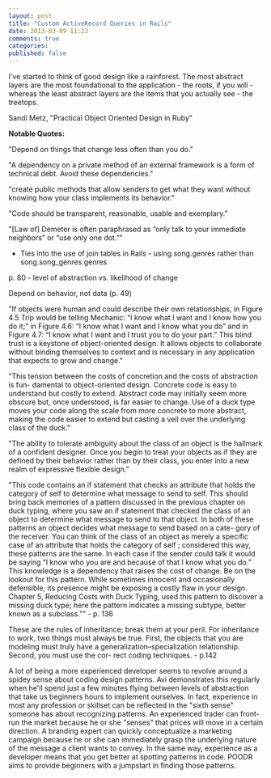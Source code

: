 ```yaml
---
layout: post
title: "Custom ActiveRecord Queries in Rails"
date: 2013-03-09 11:23
comments: true
categories: 
published: false
---
```


I've started to think of good design like a rainforest. The most abstract layers are the most foundational to the application - the roots, if you will - whereas the least abstract layers are the items that you actually see - the treetops.

Sandi Metz, "Practical Object Oriented Design in Ruby"

<strong>Notable Quotes:</strong>

"Depend on things that change less often than you do."

"A dependency on a private method of an external framework is a form of technical debt. Avoid these dependencies."

"create public methods that allow senders to get what they want without knowing how your class implements its behavior."

"Code should be transparent, reasonable, usable and exemplary."

"[Law of] Demeter is often paraphrased as “only talk to your immediate neighbors” or “use only one dot.”"
  - Ties into the use of join tables in Rails - using song.genres rather than song.song_genres.genres

p. 80 - level of abstraction vs. likelihood of change

Depend on behavior, not data (p. 49)

"If objects were human and could describe their own relationships, in Figure 4.5 Trip would be telling Mechanic: “I know what I want and I know how you do it;” in Figure 4.6: “I know what I want and I know what you do” and in Figure 4.7: “I know what I want and I trust you to do your part.”
This blind trust is a keystone of object-oriented design. It allows objects to collaborate without binding themselves to context and is necessary in any application that expects to grow and change."

"This tension between the costs of concretion and the costs of abstraction is fun- damental to object-oriented design. Concrete code is easy to understand but costly to extend. Abstract code may initially seem more obscure but, once understood, is far easier to change. Use of a duck type moves your code along the scale from more concrete to more abstract, making the code easier to extend but casting a veil over the underlying class of the duck."

"The ability to tolerate ambiguity about the class of an object is the hallmark of a confident designer. Once you begin to treat your objects as if they are defined by their behavior rather than by their class, you enter into a new realm of expressive
flexible design."

"This code contains an if statement that checks an attribute that holds the category of self to determine what message to send to self. This should bring back memories of a pattern discussed in the previous chapter on duck typing, where you saw an if statement that checked the class of an object to determine what message to send to that object.
In both of these patterns an object decides what message to send based on a cate- gory of the receiver. You can think of the class of an object as merely a specific case of an attribute that holds the category of self ; considered this way, these patterns are the same. In each case if the sender could talk it would be saying “I know who you are and because of that I know what you do.” This knowledge is a dependency that raises the cost of change.
Be on the lookout for this pattern. While sometimes innocent and occasionally defensible, its presence might be exposing a costly flaw in your design. Chapter 5, Reducing Costs with Duck Typing, used this pattern to discover a missing duck type; here the pattern indicates a missing subtype, better known as a subclass."" - p. 136

These are the rules of inheritance; break them at your peril. For inheritance to work, two things must always be true. First, the objects that you are modeling must truly have a generalization–specialization relationship. Second, you must use the cor- rect coding techniques. - p.142

A lot of being a more experienced developer seems to revolve around a spidey sense about coding design patterns. Avi demonstrates this regularly when he'll spend just a few minutes flying between levels of abstraction that take us beginners hours to implement ourselves. In fact, experience in most any profession or skillset can be reflected in the "sixth sense" someone has about recognizing patterns. An experienced trader can front-run the market because he or she "senses" that prices will move in a certain direction. A branding expert can quickly conceptualize a marketing campaign because he or she can immediately grasp the underlying nature of the message a client wants to convey. In the same way, experience as a developer means that you get better at spotting patterns in code. POODR aims to provide beginners with a jumpstart in finding those patterns.
